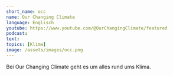 ```yaml
---
short_name: occ
name: Our Changing Climate
language: Englisch
youtube: https://www.youtube.com/@OurChangingClimate/featured
podcast:
text:
topics: [Klima]
image: /assets/images/occ.png
---
```

Bei Our Changing Climate geht es um alles rund ums Klima.
